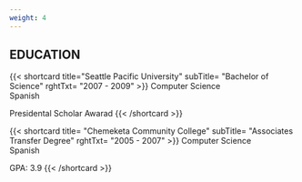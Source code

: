 ```yaml
---
weight: 4
---
```


## EDUCATION  

{{< shortcard title="Seattle Pacific University" subTitle= "Bachelor of Science" rghtTxt= "2007 - 2009" >}}
Computer Science  
Spanish  

Presidental Scholar Awarad
{{< /shortcard >}} 

{{< shortcard 
title= "Chemeketa Community College" subTitle= "Associates Transfer Degree" rghtTxt= "2005 - 2007"  >}}
Computer Science  
Spanish  

GPA: 3.9
{{< /shortcard >}} 
